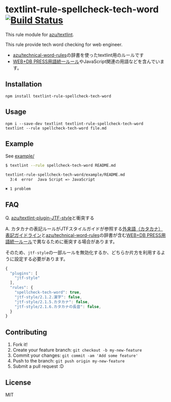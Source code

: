 #  textlint-rule-spellcheck-tech-word[![Build Status](https://travis-ci.org/azu/textlint-rule-spellcheck-tech-word.svg)](https://travis-ci.org/azu/textlint-rule-spellcheck-tech-word)

This rule module for [azu/textlint](https://github.com/azu/textlint "azu/textlint").

This rule provide tech word checking for web engineer.

- [azu/technical-word-rules](https://github.com/azu/technical-word-rules "azu/technical-word-rules")の辞書を使ったtextlint用のルールです
- [WEB+DB PRESS用語統一ルール](https://gist.github.com/inao/f55e8232e150aee918b9 "WEB+DB PRESS用語統一ルール")やJavaScript関連の用語などを含んでいます。

## Installation

```
npm install textlint-rule-spellcheck-tech-word
```

## Usage

```
npm i --save-dev textlint textlint-rule-spellcheck-tech-word
textlint --rule spellcheck-tech-word file.md
```

## Example

See [example/](example/)

```sh
$ textlint --rule spellcheck-tech-word README.md

textlint-rule-spellcheck-tech-word/example/README.md
  3:4  error  Java Script => JavaScript

✖ 1 problem
```

## FAQ

Q. [azu/textlint-plugin-JTF-style](https://github.com/azu/textlint-plugin-JTF-style "azu/textlint-plugin-JTF-style")と衝突する

A. カタカナの表記ルールがJTFスタイルガイドが参照する[外来語（カタカナ）表記ガイドライン](http://www.jtca.org/standardization/ "外来語（カタカナ）表記ガイドライン")と[azu/technical-word-rules](https://github.com/azu/technical-word-rules "azu/technical-word-rules")の辞書が含む[WEB+DB PRESS用語統一ルール](https://gist.github.com/inao/f55e8232e150aee918b9 "WEB+DB PRESS用語統一ルール")で異なるために衝突する場合があります。

そのため、`jtf-style`の一部ルールを無効化するか、どちらか片方を利用するように設定する必要があります。

```js
{
  "plugins": [
    "jtf-style"
  ],
  "rules": {
    "spellcheck-tech-word": true,
    "jtf-style/2.1.2.漢字": false,
    "jtf-style/2.1.5.カタカナ": false,
    "jtf-style/2.1.6.カタカナの長音": false,
  }
}
```

## Contributing

1. Fork it!
2. Create your feature branch: `git checkout -b my-new-feature`
3. Commit your changes: `git commit -am 'Add some feature'`
4. Push to the branch: `git push origin my-new-feature`
5. Submit a pull request :D

## License

MIT
